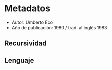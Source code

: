 # Metadatos
- Autor: Umberto Eco
- Año de publicación: 1980 / trad. al inglés 1983

## Recursividad

## Lenguaje